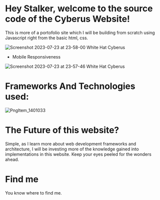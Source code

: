 # Hey Stalker, welcome to the source code of the Cyberus Website!
This is more of a portofolio site which I will be building from scratch using Javascript right from the basic html, css.


![Screenshot 2023-07-23 at 23-58-00 White Hat Cyberus](https://github.com/WhiteHatCyberus/The-Cyberus-Website/assets/70995581/9840adf8-114f-4996-a11c-3aecc4c1d764)



- Mobile Responsiveness

![Screenshot 2023-07-23 at 23-57-46 White Hat Cyberus](https://github.com/WhiteHatCyberus/The-Cyberus-Website/assets/70995581/4c2305b6-99c6-4e28-9b70-8789ad5d7375)



# Frameworks And Technologies used:
![PngItem_1401033](https://github.com/WhiteHatCyberus/The-Cyberus-Website/assets/70995581/4415495d-87e6-4e73-9b5e-7b857d06b3f4)


# The Future of this website?
Simple, as I learn more about web development frameworks and architecture, I will be investing more of the knowledge gained into implementations in this website. Keep your eyes peeled for the wonders ahead.

# Find me
You know where to find me.
